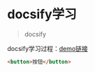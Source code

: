 # docsify学习

> docsify

docsify学习过程：[demo链接](https://truexin1292.github.io/doc/)

``` html
<button>按钮</button>
```
